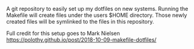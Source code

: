 A git repository to easily set up my dotfiles on new systems.
Running the Makefile will create files under the users $HOME directory.
Those newly created files will be symlinked to the files in this repository.

Full credit for this setup goes to Mark Nielsen
https://polothy.github.io/post/2018-10-09-makefile-dotfiles/
